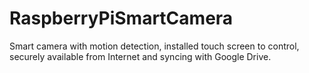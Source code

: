 # RaspberryPiSmartCamera

Smart camera with motion detection, installed touch screen to control, securely available from Internet and syncing with Google Drive.
